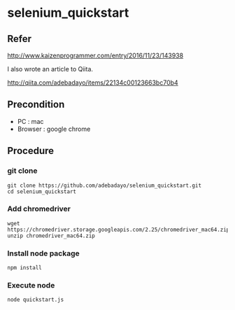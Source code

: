 # selenium_quickstart

## Refer
http://www.kaizenprogrammer.com/entry/2016/11/23/143938

I also wrote an article to Qiita.

http://qiita.com/adebadayo/items/22134c00123663bc70b4

## Precondition
* PC : mac
* Browser : google chrome

## Procedure


### git clone

```
git clone https://github.com/adebadayo/selenium_quickstart.git
cd selenium_quickstart
```

### Add chromedriver

```
wget https://chromedriver.storage.googleapis.com/2.25/chromedriver_mac64.zip
unzip chromedriver_mac64.zip
```

### Install node package

```
npm install
```


### Execute node

```
node quickstart.js
```
